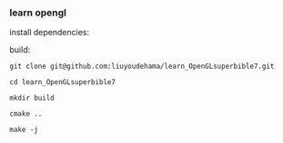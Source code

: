 ### learn opengl

install dependencies:


build:

``git clone git@github.com:liuyoudehama/learn_OpenGLsuperbible7.git``

``cd learn_OpenGLsuperbible7``

``mkdir build``

``cmake ..``

``make -j``


